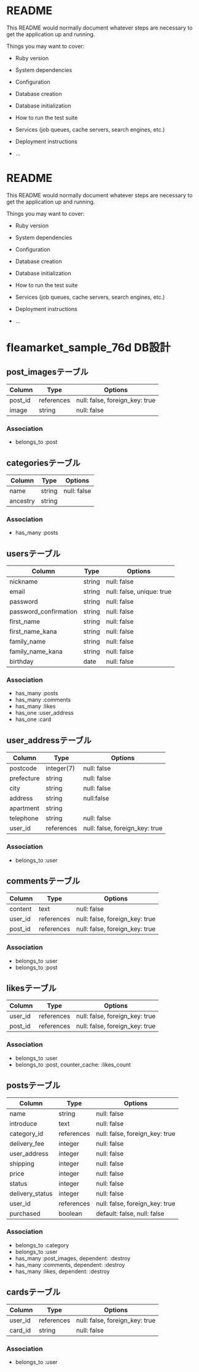 # README

This README would normally document whatever steps are necessary to get the
application up and running.

Things you may want to cover:

* Ruby version

* System dependencies

* Configuration

* Database creation

* Database initialization

* How to run the test suite

* Services (job queues, cache servers, search engines, etc.)

* Deployment instructions

* ...

# README

This README would normally document whatever steps are necessary to get the
application up and running.

Things you may want to cover:

* Ruby version

* System dependencies

* Configuration

* Database creation

* Database initialization

* How to run the test suite

* Services (job queues, cache servers, search engines, etc.)

* Deployment instructions

* ...

# fleamarket_sample_76d DB設計

## post_imagesテーブル
|Column|Type|Options|
|------|----|-------|
|post_id|references|null: false, foreign_key: true|
|image|string|null: false|
### Association
- belongs_to :post

## categoriesテーブル
|Column|Type|Options|
|------|----|-------|
|name|string|null: false|
|ancestry|string||
### Association
- has_many :posts

## usersテーブル
|Column|Type|Options|
|------|----|-------|
|nickname|string|null: false|
|email|string|null: false, unique: true|
|password|string|null: false|
|password_confirmation|string|null: false|
|first_name|string|null: false|
|first_name_kana|string|null: false|
|family_name|string|null: false|
|family_name_kana|string|null: false|
|birthday|date|null: false|
### Association
- has_many :posts
- has_many :comments
- has_many :likes
- has_one :user_address
- has_one :card 

## user_addressテーブル
|Column|Type|Options|
|------|----|-------|
|postcode|integer(7)|null: false|
|prefecture|string|null: false|
|city|string|null: false|
|address|string|null:false|
|apartment|string||
|telephone|string|null: false|
|user_id|references|null: false, foreign_key: true|
### Association
- belongs_to :user

## commentsテーブル
|Column|Type|Options|
|------|----|-------|
|content|text|null: false|
|user_id|references|null: false, foreign_key: true|
|post_id|references|null: false, foreign_key: true|
### Association
- belongs_to :user
- belongs_to :post

## likesテーブル
|Column|Type|Options|
|------|----|-------|
|user_id|references|null: false, foreign_key: true|
|post_id|references|null: false, foreign_key: true|
### Association
- belongs_to :user
- belongs_to :post, counter_cache: :likes_count

## postsテーブル
|Column|Type|Options|
|------|----|-------|
|name|string|null: false|
|introduce|text|null: false|
|category_id|references|null: false, foreign_key: true|
|delivery_fee|integer|null: false|
|user_address|integer|null: false|
|shipping|integer|null: false|
|price|integer|null: false|
|status|integer|null: false|
|delivery_status|integer|null: false|
|user_id|references|null: false, foreign_key: true|
|purchased|boolean|default: false, null: false|
### Association
- belongs_to :category
- belongs_to :user
- has_many :post_images, dependent: :destroy
- has_many :comments, dependent: :destroy
- has_many :likes, dependent: :destroy

## cardsテーブル
|Column|Type|Options|
|------|----|-------|
|user_id|references|null: false, foreign_key: true|
|card_id|string|null: false|
### Association
- belongs_to :user